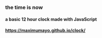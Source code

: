 ### the time is now

#### a basic 12 hour clock made with JavaScript

#### https://maximumayo.github.io/clock/